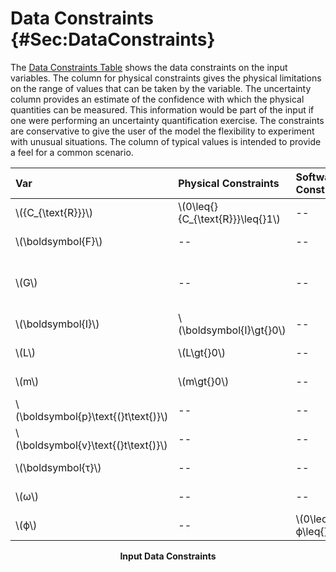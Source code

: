# Data Constraints {#Sec:DataConstraints}

The [Data Constraints Table](./SecDataConstraints.md#Table:InDataConstraints) shows the data constraints on the input variables. The column for physical constraints gives the physical limitations on the range of values that can be taken by the variable. The uncertainty column provides an estimate of the confidence with which the physical quantities can be measured. This information would be part of the input if one were performing an uncertainty quantification exercise. The constraints are conservative to give the user of the model the flexibility to experiment with unusual situations. The column of typical values is intended to provide a feel for a common scenario.

<div id="Table:InDataConstraints"></div>

|Var                                  |Physical Constraints               |Software Constraints     |Typical Value                                                               |Uncert.    |
|:------------------------------------|:----------------------------------|:------------------------|:---------------------------------------------------------------------------|:----------|
|\\({C\_{\text{R}}}\\)                |\\(0\leq{}{C\_{\text{R}}}\leq{}1\\)|--                       |\\(0.8\\)                                                                   |10\\(\\%\\)|
|\\(\boldsymbol{F}\\)                 |--                                 |--                       |\\(98.1\\) \\({\text{N}}\\)                                                 |10\\(\\%\\)|
|\\(G\\)                              |--                                 |--                       |\\(66.743\cdot{}10^{-12}\\) \\(\frac{\text{m}^{3}}{\text{kg}\text{s}^{2}}\\)|10\\(\\%\\)|
|\\(\boldsymbol{I}\\)                 |\\(\boldsymbol{I}\gt{}0\\)         |--                       |\\(74.5\\) \\(\text{kg}\text{m}^{2}\\)                                      |10\\(\\%\\)|
|\\(L\\)                              |\\(L\gt{}0\\)                      |--                       |\\(44.2\\) \\({\text{m}}\\)                                                 |10\\(\\%\\)|
|\\(m\\)                              |\\(m\gt{}0\\)                      |--                       |\\(56.2\\) \\({\text{kg}}\\)                                                |10\\(\\%\\)|
|\\(\boldsymbol{p}\text{(}t\text{)}\\)|--                                 |--                       |\\(0.412\\) \\({\text{m}}\\)                                                |10\\(\\%\\)|
|\\(\boldsymbol{v}\text{(}t\text{)}\\)|--                                 |--                       |\\(2.51\\) \\(\frac{\text{m}}{\text{s}}\\)                                  |10\\(\\%\\)|
|\\(\boldsymbol{τ}\\)                 |--                                 |--                       |\\(200\\) \\(\text{N}\text{m}\\)                                            |10\\(\\%\\)|
|\\(ω\\)                              |--                                 |--                       |\\(2.1\\) \\(\frac{\text{rad}}{\text{s}}\\)                                 |10\\(\\%\\)|
|\\(ϕ\\)                              |--                                 |\\(0\leq{}ϕ\leq{}2\\,π\\)|\\(\frac{π}{2}\\) \\({\text{rad}}\\)                                        |10\\(\\%\\)|

**<p align="center">Input Data Constraints</p>**
